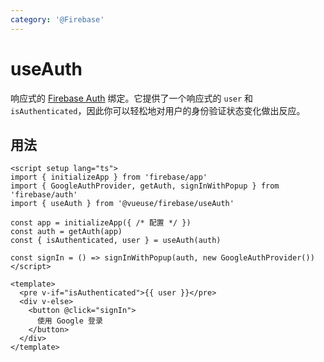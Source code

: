 ```yaml
---
category: '@Firebase'
---
```


# useAuth

响应式的 [Firebase Auth](https://firebase.google.com/docs/auth) 绑定。它提供了一个响应式的 `user` 和 `isAuthenticated`，因此你可以轻松地对用户的身份验证状态变化做出反应。

## 用法

```vue
<script setup lang="ts">
import { initializeApp } from 'firebase/app'
import { GoogleAuthProvider, getAuth, signInWithPopup } from 'firebase/auth'
import { useAuth } from '@vueuse/firebase/useAuth'

const app = initializeApp({ /* 配置 */ })
const auth = getAuth(app)
const { isAuthenticated, user } = useAuth(auth)

const signIn = () => signInWithPopup(auth, new GoogleAuthProvider())
</script>

<template>
  <pre v-if="isAuthenticated">{{ user }}</pre>
  <div v-else>
    <button @click="signIn">
      使用 Google 登录
    </button>
  </div>
</template>
```
